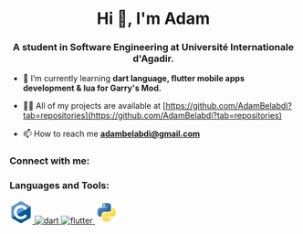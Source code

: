 <h1 align="center">Hi 👋, I'm Adam</h1>

<h3 align="center">A student in Software Engineering at Université Internationale d'Agadir.</h3>

- 🌱 I’m currently learning **dart language, flutter mobile apps development & lua for Garry's Mod.**

- 👨‍💻 All of my projects are available at [https://github.com/AdamBelabdi?tab=repositories](https://github.com/AdamBelabdi?tab=repositories)

- 📫 How to reach me **adambelabdi@gmail.com**

<h3 align="left">Connect with me:</h3>
<p align="left">
</p>

<h3 align="left">Languages and Tools:</h3>
<p align="left"> <a href="https://www.cprogramming.com/" target="_blank" rel="noreferrer"> <img src="https://raw.githubusercontent.com/devicons/devicon/master/icons/c/c-original.svg" alt="c" width="40" height="40"/> </a> <a href="https://dart.dev" target="_blank" rel="noreferrer"> <img src="https://www.vectorlogo.zone/logos/dartlang/dartlang-icon.svg" alt="dart" width="40" height="40"/> </a> <a href="https://flutter.dev" target="_blank" rel="noreferrer"> <img src="https://www.vectorlogo.zone/logos/flutterio/flutterio-icon.svg" alt="flutter" width="40" height="40"/> </a> <a href="https://www.python.org" target="_blank" rel="noreferrer"> <img src="https://raw.githubusercontent.com/devicons/devicon/master/icons/python/python-original.svg" alt="python" width="40" height="40"/> </a> </p>
